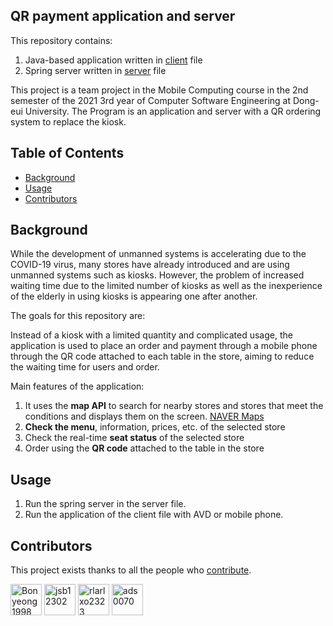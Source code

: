 ## QR payment application and server

This repository contains:

1. Java-based application written in [client](https://github.com/jsb12302/android/tree/master/client) file
2. Spring server written in [server](https://github.com/jsb12302/android/tree/master/server) file

This project is a team project in the Mobile Computing course in the 2nd semester of the 2021 3rd year of Computer Software Engineering at Dong-eui University.
The Program is an application and server with a QR ordering system to replace the kiosk.

## Table of Contents

- [Background](#background)
- [Usage](#usage)
- [Contributors](#contributors)

## Background

While the development of unmanned systems is accelerating due to the COVID-19 virus, many stores have already introduced and are using unmanned systems such as kiosks. However, the problem of increased waiting time due to the limited number of kiosks as well as the inexperience of the elderly in using kiosks is appearing one after another.

The goals for this repository are:

Instead of a kiosk with a limited quantity and complicated usage, the application is used to place an order and payment through a mobile phone through the QR code attached to each table in the store, aiming to reduce the waiting time for users and order.

Main features of the application:

1. It uses the **map API** to search for nearby stores and stores that meet the conditions and displays them on the screen. [NAVER Maps](https://www.ncloud.com/product/applicationService/maps)
2. **Check the menu**, information, prices, etc. of the selected store
3. Check the real-time **seat status** of the selected store
4. Order using the **QR code** attached to the table in the store

## Usage

1. Run the spring server in the server file.
2. Run the application of the client file with AVD or mobile phone.

## Contributors

This project exists thanks to all the people who [contribute](https://github.com/jsb12302/android/graphs/contributors).

<a href="https://github.com/Bonyeong1998">
<img src="https://avatars.githubusercontent.com/u/73810809?v=4" height="50" alt="Bonyeong1998"/></a>
<a href="https://github.com/jsb12302">
<img src="https://avatars.githubusercontent.com/u/73890228?v=4" height="50" alt="jsb12302"/></a>
<a href="https://github.com/rlarlxo2323">
<img src="https://avatars.githubusercontent.com/u/81959996?v=4" height="50" alt="rlarlxo2323"/></a>
<a href="https://github.com/ads0070">
<img src="https://avatars.githubusercontent.com/u/73926856?v=4" height="50" alt="ads0070"/></a>
